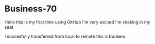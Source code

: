 # Business-70

Hello this is my first time using GitHub I'm very excited I'm shaking in my seat

I succesfully transferred from local to remote this is bonkers
